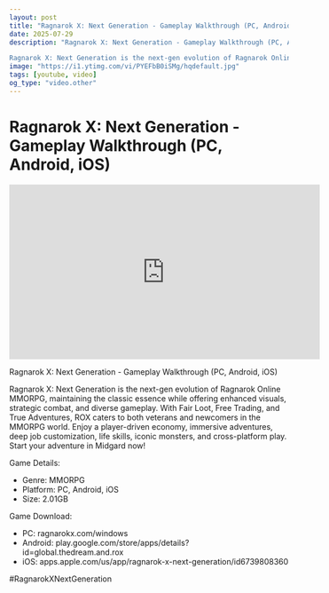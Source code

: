 ```yaml
---
layout: post
title: "Ragnarok X: Next Generation - Gameplay Walkthrough (PC, Android, iOS)"
date: 2025-07-29
description: "Ragnarok X: Next Generation - Gameplay Walkthrough (PC, Android, iOS)

Ragnarok X: Next Generation is the next-gen evolution of Ragnarok Online MMORPG, ..."
image: "https://i1.ytimg.com/vi/PYEFbB0iSMg/hqdefault.jpg"
tags: [youtube, video]
og_type: "video.other"
---
```


<script type="application/ld+json">
{
  "@context": "http://schema.org",
  "@type": "VideoObject",
  "name": "Ragnarok X: Next Generation - Gameplay Walkthrough (PC, Android, iOS)",
  "description": "Ragnarok X: Next Generation - Gameplay Walkthrough (PC, Android, iOS)\n\nRagnarok X: Next Generation is the next-gen evolution of Ragnarok Online MMORPG, maintaining the classic essence while offering enhanced visuals, strategic combat, and diverse gameplay. With Fair Loot, Free Trading, and True Adventures, ROX caters to both veterans and newcomers in the MMORPG world. Enjoy a player-driven economy, immersive adventures, deep job customization, life skills, iconic monsters, and cross-platform play. Start your adventure in Midgard now!\n\nGame Details:\n\n- Genre: MMORPG\n- Platform: PC, Android, iOS\n- Size: 2.01GB\n\nGame Download:\n\n- PC: ragnarokx.com/windows\n- Android: play.google.com/store/apps/details?id=global.thedream.and.rox\n- iOS: apps.apple.com/us/app/ragnarok-x-next-generation/id6739808360\n\n#RagnarokXNextGeneration",
  "thumbnailUrl": "https://i1.ytimg.com/vi/PYEFbB0iSMg/hqdefault.jpg",
  "uploadDate": "2025-07-29T00:00:23",
  "embedUrl": "https://www.youtube.com/embed/PYEFbB0iSMg",
  "publisher": {
    "@type": "Person",
    "name": "Celo Zaga"
  },
  "mainEntityOfPage": {
    "@type": "WebPage",
    "@id": "https://celozaga.github.io/2025/07/29/ragnarok-x:-next-generation---gameplay-walkthrough-(pc,-android,-ios)-PYEFbB0iSMg.html"
  },
  "duration": "PT0M0S"
}
</script>

<script type="application/ld+json">
{
  "@context": "http://schema.org",
  "@type": "BlogPosting",
  "headline": "Ragnarok X: Next Generation - Gameplay Walkthrough (PC, Android, iOS)",
  "image": "https://i1.ytimg.com/vi/PYEFbB0iSMg/hqdefault.jpg",
  "publisher": {
    "@type": "Person",
    "name": "Celo Zaga"
  },
  "url": "https://celozaga.github.io/2025/07/29/ragnarok-x:-next-generation---gameplay-walkthrough-(pc,-android,-ios)-PYEFbB0iSMg.html",
  "datePublished": "2025-07-29T00:00:23",
  "dateCreated": "2025-07-29T00:00:23",
  "dateModified": "2025-07-29T00:00:23",
  "description": "Ragnarok X: Next Generation - Gameplay Walkthrough (PC, Android, iOS)\n\nRagnarok X: Next Generation is the next-gen evolution of Ragnarok Online MMORPG, ...",
  "author": {
    "@type": "Person",
    "name": "Celo Zaga"
  },
  "mainEntityOfPage": {
    "@type": "WebPage",
    "@id": "https://celozaga.github.io/2025/07/29/ragnarok-x:-next-generation---gameplay-walkthrough-(pc,-android,-ios)-PYEFbB0iSMg.html"
  }
}
</script>

<h1 class="youtube-post-title">Ragnarok X: Next Generation - Gameplay Walkthrough (PC, Android, iOS)</h1>

<iframe width="560" height="315" src="https://www.youtube.com/embed/PYEFbB0iSMg" class="youtube-post-embed" frameborder="0" allowfullscreen></iframe>

<p class="youtube-post-description">Ragnarok X: Next Generation - Gameplay Walkthrough (PC, Android, iOS)

Ragnarok X: Next Generation is the next-gen evolution of Ragnarok Online MMORPG, maintaining the classic essence while offering enhanced visuals, strategic combat, and diverse gameplay. With Fair Loot, Free Trading, and True Adventures, ROX caters to both veterans and newcomers in the MMORPG world. Enjoy a player-driven economy, immersive adventures, deep job customization, life skills, iconic monsters, and cross-platform play. Start your adventure in Midgard now!

Game Details:

- Genre: MMORPG
- Platform: PC, Android, iOS
- Size: 2.01GB

Game Download:

- PC: ragnarokx.com/windows
- Android: play.google.com/store/apps/details?id=global.thedream.and.rox
- iOS: apps.apple.com/us/app/ragnarok-x-next-generation/id6739808360

#RagnarokXNextGeneration</p>
